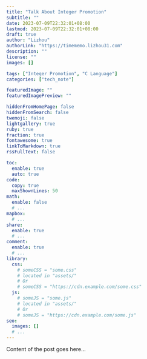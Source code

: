 ```yaml
---
title: "Talk About Integer Promotion"
subtitle: ""
date: 2023-07-09T22:32:01+08:00
lastmod: 2023-07-09T22:32:01+08:00
draft: true
author: "Lizhou"
authorLink: "https://timememo.lizhou31.com"
description: ""
license: ""
images: []

tags: ["Integer Promotion", "C Language"]
categories: ["tech_note"]

featuredImage: ""
featuredImagePreview: ""

hiddenFromHomePage: false
hiddenFromSearch: false
twemoji: false
lightgallery: true
ruby: true
fraction: true
fontawesome: true
linkToMarkdown: true
rssFullText: false

toc:
  enable: true
  auto: true
code:
  copy: true
  maxShownLines: 50
math:
  enable: false
  # ...
mapbox:
  # ...
share:
  enable: true
  # ...
comment:
  enable: true
  # ...
library:
  css:
    # someCSS = "some.css"
    # located in "assets/"
    # Or
    # someCSS = "https://cdn.example.com/some.css"
  js:
    # someJS = "some.js"
    # located in "assets/"
    # Or
    # someJS = "https://cdn.example.com/some.js"
seo:
  images: []
  # ...
---
```


<!--more-->
Content of the post goes here... 